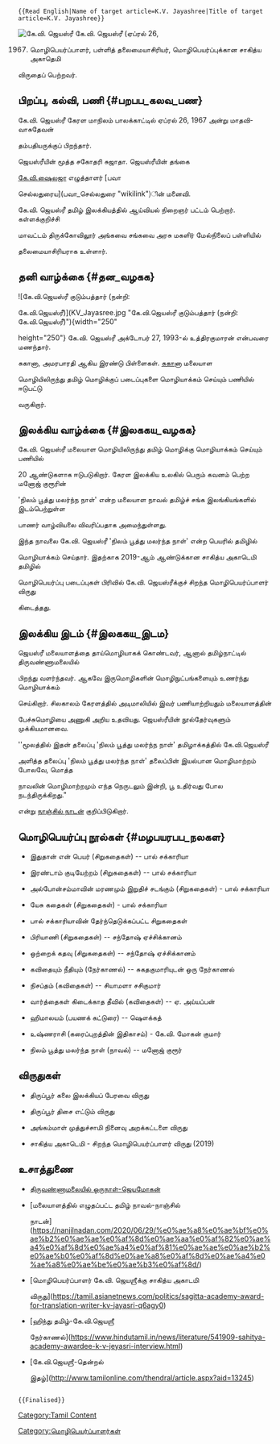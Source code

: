 ```{=mediawiki}
{{Read English|Name of target article=K.V. Jayashree|Title of target article=K.V. Jayashree}}
```
![கே.வி. ஜெயஸ்ரீ](Jayashri-1.jpg "கே.வி. ஜெயஸ்ரீ") கே.வி. ஜெயஸ்ரீ (ஏப்ரல் 26,
1967) மொழிபெயர்ப்பாளர், பள்ளித் தலைமையாசிரியர், மொழிபெயர்ப்புக்கான சாகித்ய அகாதெமி
விருதைப் பெற்றவர்.

## பிறப்பு, கல்வி, பணி {#பறபப_கலவ_பண}

கே.வி. ஜெயஸ்ரீ கேரள மாநிலம் பாலக்காட்டில் ஏப்ரல் 26, 1967 அன்று மாதவி-வாசுதேவன்
தம்பதியருக்குப் பிறந்தார்.

ஜெயஸ்ரீயின் மூத்த சகோதரி சுஜாதா. ஜெயஸ்ரீயின் தங்கை
[கே.வி.ஷைலஜா](கே.வி.ஷைலஜா "wikilink") எழுத்தாளர் [பவா
செல்லதுரைய](பவா_செல்லதுரை "wikilink")ின் மனைவி.

கே.வி. ஜெயஸ்ரீ தமிழ் இலக்கியத்தில் ஆய்வியல் நிறைஞர் பட்டம் பெற்றார். கள்ளக்குறிச்சி
மாவட்டம் திருக்கோவிலூர் அங்கவை சங்கவை அரசு மகளிர் மேல்நிலைப் பள்ளியில்
தலைமையாசிரியராக உள்ளார்.

## தனி வாழ்க்கை {#தன_வழகக}

![கே.வி.ஜெயஸ்ரீ குடும்பத்தார் (நன்றி:
கே.வி.ஜெயஸ்ரீ)](KV_Jayasree.jpg "கே.வி.ஜெயஸ்ரீ குடும்பத்தார் (நன்றி: கே.வி.ஜெயஸ்ரீ)"){width="250"
height="250"} கே.வி. ஜெயஸ்ரீ அக்டோபர் 27, 1993-ல் உத்திரகுமாரன் என்பவரை மணந்தார்.
சுகானா, அமரபாரதி ஆகிய இரண்டு பிள்ளைகள். [சுகானா](சுகானா "wikilink") மலையாள
மொழியிலிருந்து தமிழ் மொழிக்குப் படைப்புகளை மொழியாக்கம் செய்யும் பணியில் ஈடுபட்டு
வருகிறார்.

## இலக்கிய வாழ்க்கை {#இலககய_வழகக}

கே.வி. ஜெயஸ்ரீ மலையாள மொழியிலிருந்து தமிழ் மொழிக்கு மொழியாக்கம் செய்யும் பணியில்
20 ஆண்டுகளாக ஈடுபடுகிறார். கேரள இலக்கிய உலகில் பெரும் கவனம் பெற்ற மனோஜ் குரூரின்
\'நிலம் பூத்து மலர்ந்ந நாள்' என்ற மலையாள நாவல் தமிழ்ச் சங்க இலங்கியங்களில் இடம்பெற்றுள்ள
பாணர் வாழ்வியலை விவரிப்பதாக அமைந்துள்ளது.

இந்த நாவலை கே.வி. ஜெயஸ்ரீ \'நிலம் பூத்து மலர்ந்த நாள்' என்ற பெயரில் தமிழில்
மொழியாக்கம் செய்தார். இதற்காக 2019-ஆம் ஆண்டுக்கான சாகித்ய அகாடெமி தமிழில்
மொழிபெயர்ப்பு படைப்புகள் பிரிவில் கே.வி. ஜெயஸ்ரீக்குச் சிறந்த மொழிபெயர்ப்பாளர் விருது
கிடைத்தது.

## இலக்கிய இடம் {#இலககய_இடம}

ஜெயஸ்ரீ மலையாளத்தை தாய்மொழியாகக் கொண்டவர், ஆனால் தமிழ்நாட்டில் திருவண்ணாமலையில்
பிறந்து வளர்ந்தவர். ஆகவே இருமொழிகளின் மொழிநுட்பங்களையும் உணர்ந்து மொழியாக்கம்
செய்கிறார். சிலகாலம் கேரளத்தில் அடிமாலியில் இவர் பணியாற்றியதும் மலையாளத்தின்
பேச்சுமொழியை அணுகி அறிய உதவியது. ஜெயஸ்ரீயின் நூல்தேர்வுகளும் முக்கியமானவை.

\'\'மூலத்தில் இதன் தலைப்பு \'நிலம் பூத்து மலர்ந்ந நாள்' தமிழாக்கத்தில் கே.வி.ஜெயஸ்ரீ
அளித்த தலைப்பு 'நிலம் பூத்து மலர்ந்த நாள்' தலைப்பின் இயல்பான மொழிமாற்றம் போலவே, மொத்த
நாவலின் மொழிமாற்றமும் எந்த நெருடலும் இன்றி, பூ உதிர்வது போல நடந்திருக்கிறது.\"
என்று [நாஞ்சில் நாடன்](நாஞ்சில்_நாடன் "wikilink") குறிப்பிடுகிறார்.

## மொழிபெயர்ப்பு நூல்கள் {#மழபயரபப_நலகள}

-   இதுதான் என் பெயர் (சிறுகதைகள்) -- பால் சக்காரியா
-   இரண்டாம் குடியேற்றம் (சிறுகதைகள்) -- பால் சக்காரியா
-   அல்போன்சம்மாவின் மரணமும் இறுதிச் சடங்கும் (சிறுகதைகள்) - பால் சக்காரியா
-   யேசு கதைகள் (சிறுகதைகள்) - பால் சக்காரியா
-   பால் சக்காரியாவின் தேர்ந்தெடுக்கப்பட்ட சிறுகதைகள்
-   பிரியாணி (சிறுகதைகள்) -- சந்தோஷ் ஏச்சிக்கானம்
-   ஒற்றைக் கதவு (சிறுகதைகள்) -- சந்தோஷ் ஏச்சிக்கானம்
-   கவிதையும் நீதியும் (நேர்காணல்) -- சுகதகுமாரியுடன் ஒரு நேர்காணல்
-   நிசப்தம் (கவிதைகள்) -- சியாமளா சசிகுமார்
-   வார்த்தைகள் கிடைக்காத தீவில் (கவிதைகள்) -- ஏ. அய்யப்பன்
-   ஹிமாலயம் (பயணக் கட்டுரை) -- ஷௌக்கத்
-   உஷ்ணராசி (கரைப்புறத்தின் இதிகாசம்) - கே.வி. மோகன் குமார்
-   நிலம் பூத்து மலர்ந்த நாள் (நாவல்) -- மனோஜ் குரூர்

## விருதுகள்

-   திருப்பூர் கலை இலக்கியப் பேரவை விருது
-   திருப்பூர் திசை எட்டும் விருது
-   அங்கம்மாள் முத்துச்சாமி நினைவு அறக்கட்டளை விருது
-   சாகித்ய அகாடெமி - சிறந்த மொழிபெயர்ப்பாளர் விருது (2019)

## உசாத்துணை

-   [திருவண்ணாமலையில் ஒருநாள்-ஜெயமோகன்](https://www.jeyamohan.in/157995/)
-   [மலையாளத்தில் எழுதப்பட்ட தமிழ் நாவல்-நாஞ்சில்
    நாடன்](https://nanjilnadan.com/2020/06/29/%e0%ae%a8%e0%ae%bf%e0%ae%b2%e0%ae%ae%e0%af%8d%e0%ae%aa%e0%af%82%e0%ae%a4%e0%af%8d%e0%ae%a4%e0%af%81%e0%ae%ae%e0%ae%b2%e0%ae%b0%e0%af%8d%e0%ae%a8%e0%af%8d%e0%ae%a4%e0%ae%a8%e0%ae%be%e0%ae%b3%e0%af%8d/)
-   [மொழிபெயர்ப்பாளர் கே.வி. ஜெயஶ்ரீக்கு சாகித்ய அகாடமி
    விருது](https://tamil.asianetnews.com/politics/sagitta-academy-award-for-translation-writer-kv-jayasri-q6agy0)
-   [ஹிந்து தமிழ்-கே.வி.ஜெயஶ்ரீ
    நேர்காணல்](https://www.hindutamil.in/news/literature/541909-sahitya-academy-awardee-k-v-jeyasri-interview.html)
-   [கே.வி.ஜெயஶ்ரீ-தென்றல்
    இதழ்](http://www.tamilonline.com/thendral/article.aspx?aid=13245)

```{=mediawiki}
{{Finalised}}
```
[Category:Tamil Content](Category:Tamil_Content "wikilink")
[Category:மொழிபெயர்ப்பாளர்கள்](Category:மொழிபெயர்ப்பாளர்கள் "wikilink")
